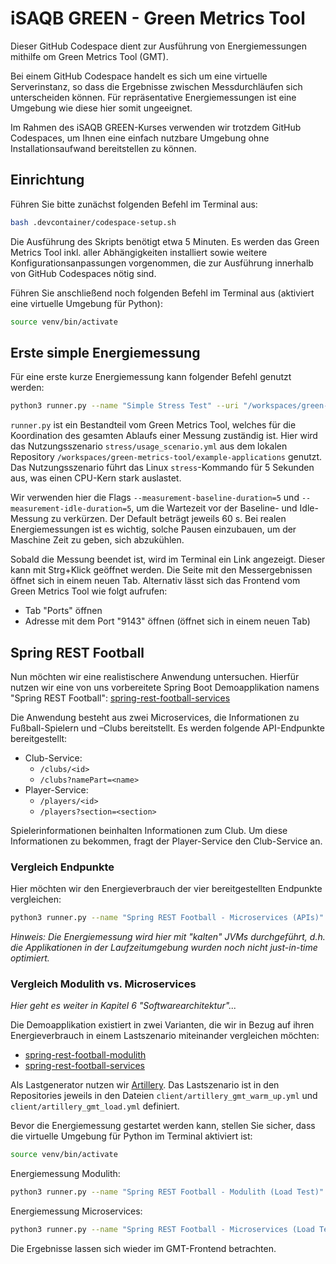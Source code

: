 # iSAQB GREEN - Green Metrics Tool

Dieser GitHub Codespace dient zur Ausführung von Energiemessungen mithilfe om Green Metrics Tool (GMT).

Bei einem GitHub Codespace handelt es sich um eine virtuelle Serverinstanz, so dass die Ergebnisse zwischen Messdurchläufen sich unterscheiden können. Für repräsentative Energiemessungen ist eine Umgebung wie diese hier somit ungeeignet.

Im Rahmen des iSAQB GREEN-Kurses verwenden wir trotzdem GitHub Codespaces, um Ihnen eine einfach nutzbare Umgebung ohne Installationsaufwand bereitstellen zu können.

## Einrichtung

Führen Sie bitte zunächst folgenden Befehl im Terminal aus:

```sh
bash .devcontainer/codespace-setup.sh
```

Die Ausführung des Skripts benötigt etwa 5 Minuten. Es werden das Green Metrics Tool inkl. aller Abhängigkeiten installiert sowie weitere Konfigurationsanpassungen vorgenommen, die zur Ausführung innerhalb von GitHub Codespaces nötig sind.

Führen Sie anschließend noch folgenden Befehl im Terminal aus (aktiviert eine virtuelle Umgebung für Python):

```sh
source venv/bin/activate
```

## Erste simple Energiemessung

Für eine erste kurze Energiemessung kann folgender Befehl genutzt werden:

```sh
python3 runner.py --name "Simple Stress Test" --uri "/workspaces/green-metrics-tool/example-applications/" --filename "stress/usage_scenario.yml" --skip-system-checks --measurement-baseline-duration=5 --measurement-idle-duration=5
```

`runner.py` ist ein Bestandteil vom Green Metrics Tool, welches für die Koordination des gesamten Ablaufs einer Messung zuständig ist. Hier wird das Nutzungsszenario `stress/usage_scenario.yml` aus dem lokalen Repository `/workspaces/green-metrics-tool/example-applications` genutzt. Das Nutzungsszenario führt das Linux `stress`-Kommando für 5 Sekunden aus, was einen CPU-Kern stark auslastet.

Wir verwenden hier die Flags `--measurement-baseline-duration=5` und `--measurement-idle-duration=5`, um die Wartezeit vor der Baseline- und Idle-Messung zu verkürzen. Der Default beträgt jeweils 60 s. Bei realen Energiemessungen ist es wichtig, solche Pausen einzubauen, um der Maschine Zeit zu geben, sich abzukühlen.

Sobald die Messung beendet ist, wird im Terminal ein Link angezeigt. Dieser kann mit Strg+Klick geöffnet werden. Die Seite mit den Messergebnissen öffnet sich in einem neuen Tab.
Alternativ lässt sich das Frontend vom Green Metrics Tool wie folgt aufrufen:

- Tab "Ports" öffnen
- Adresse mit dem Port "9143" öffnen (öffnet sich in einem neuen Tab)

## Spring REST Football

Nun möchten wir eine realistischere Anwendung untersuchen.
Hierfür nutzen wir eine von uns vorbereitete Spring Boot Demoapplikation namens "Spring REST Football":
[spring-rest-football-services](https://gitlab.com/envite-consulting/sustainable-software-architecture/isaqb-green/spring-rest-football-services)

Die Anwendung besteht aus zwei Microservices, die Informationen zu Fußball-Spielern und –Clubs bereitstellt.
Es werden folgende API-Endpunkte bereitgestellt:

- Club-Service:
  - `/clubs/<id>`
  - `/clubs?namePart=<name>`
- Player-Service:
  - `/players/<id>`
  - `/players?section=<section>`

Spielerinformationen beinhalten Informationen zum Club. Um diese Informationen zu bekommen, fragt der Player-Service den Club-Service an.

### Vergleich Endpunkte

Hier möchten wir den Energieverbrauch der vier bereitgestellten Endpunkte vergleichen:

```sh
python3 runner.py --name "Spring REST Football - Microservices (APIs)" --uri "https://gitlab.com/envite-consulting/sustainable-software-architecture/isaqb-green/spring-rest-football-services" --filename "usage_scenario-all-endpoints.yml" --skip-system-checks --skip-unsafe --measurement-baseline-duration=5 --measurement-idle-duration=5
```

*Hinweis: Die Energiemessung wird hier mit "kalten" JVMs durchgeführt, d.h. die Applikationen in der Laufzeitumgebung wurden noch nicht just-in-time optimiert.*

### Vergleich Modulith vs. Microservices

*Hier geht es weiter in Kapitel 6 "Softwarearchitektur"...*

Die Demoapplikation existiert in zwei Varianten, die wir in Bezug auf ihren Energieverbrauch in einem Lastszenario miteinander vergleichen möchten:

- [spring-rest-football-modulith](https://gitlab.com/envite-consulting/sustainable-software-architecture/isaqb-green/spring-rest-football-modulith)
- [spring-rest-football-services](https://gitlab.com/envite-consulting/sustainable-software-architecture/isaqb-green/spring-rest-football-services)

Als Lastgenerator nutzen wir [Artillery](https://www.artillery.io/). Das Lastszenario ist in den Repositories jeweils in den Dateien `client/artillery_gmt_warm_up.yml` und `client/artillery_gmt_load.yml` definiert.

Bevor die Energiemessung gestartet werden kann, stellen Sie sicher, dass die virtuelle Umgebung für Python im Terminal aktiviert ist:

```sh
source venv/bin/activate
```

Energiemessung Modulith:

```sh
python3 runner.py --name "Spring REST Football - Modulith (Load Test)" --uri "https://gitlab.com/envite-consulting/sustainable-software-architecture/isaqb-green/spring-rest-football-modulith" --filename "usage_scenario-load.yml" --skip-system-checks --skip-unsafe --measurement-baseline-duration=5 --measurement-idle-duration=5
```

Energiemessung Microservices:

```sh
python3 runner.py --name "Spring REST Football - Microservices (Load Test)" --uri "https://gitlab.com/envite-consulting/sustainable-software-architecture/isaqb-green/spring-rest-football-services" --filename "usage_scenario-load.yml" --skip-system-checks --skip-unsafe --measurement-baseline-duration=5 --measurement-idle-duration=5
```

Die Ergebnisse lassen sich wieder im GMT-Frontend betrachten.
